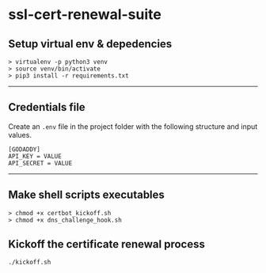 # ssl-cert-renewal-suite

## Setup virtual env & depedencies

```
> virtualenv -p python3 venv
> source venv/bin/activate
> pip3 install -r requirements.txt
```
---
## Credentials file
Create an `.env` file in the project folder with the following structure and input values.

```
[GODADDY]
API_KEY = VALUE
API_SECRET = VALUE
```

---

## Make shell scripts executables

```
> chmod +x certbot_kickoff.sh
> chmod +x dns_challenge_hook.sh
```
## Kickoff the certificate renewal process

`./kickoff.sh`
